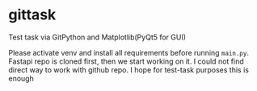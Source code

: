 # gittask

Test task via GitPython and Matplotlib(PyQt5 for GUI)

Please activate venv and install all requirements before running `main.py`. Fastapi repo is cloned first, then we start
working on it. I could not find direct way to work with github repo.
I hope for test-task purposes this is enough